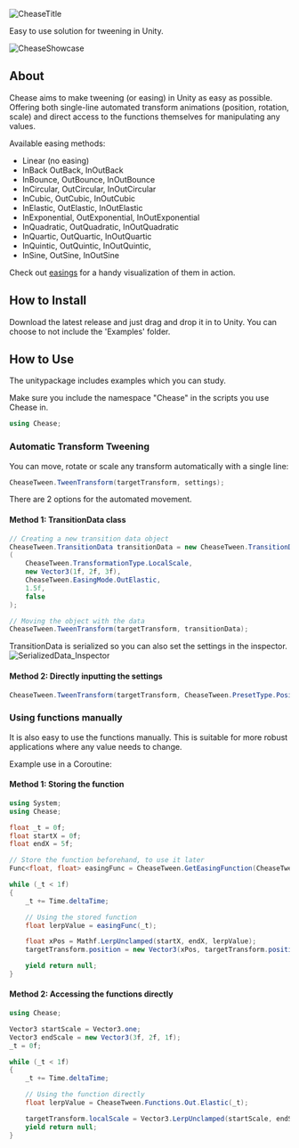 ![CheaseTitle](https://github.com/user-attachments/assets/030e55e2-bd77-442a-909e-7e1c0ba5ff40)

Easy to use solution for tweening in Unity.

![CheaseShowcase](https://github.com/user-attachments/assets/6e859586-36a5-4965-8538-2a7aca6c30fd)

## About
Chease aims to make tweening (or easing) in Unity as easy as possible. Offering both single-line automated transform animations (position, rotation, scale) and direct access to the functions themselves for manipulating any values.

Available easing methods:
- Linear (no easing)
- InBack OutBack, InOutBack
- InBounce, OutBounce, InOutBounce
- InCircular, OutCircular, InOutCircular
- InCubic, OutCubic, InOutCubic
- InElastic, OutElastic, InOutElastic
- InExponential, OutExponential, InOutExponential
- InQuadratic, OutQuadratic, InOutQuadratic
- InQuartic, OutQuartic, InOutQuartic
- InQuintic, OutQuintic, InOutQuintic,
- InSine, OutSine, InOutSine

Check out [easings](https://easings.net) for a handy visualization of them in action.

## How to Install
Download the latest release and just drag and drop it in to Unity. You can choose to not include the 'Examples' folder.


## How to Use

The unitypackage includes examples which you can study.

Make sure you include the namespace "Chease" in the scripts you use Chease in. 
```cs
using Chease;
```

### Automatic Transform Tweening
You can move, rotate or scale any transform automatically with a single line:
```cs
CheaseTween.TweenTransform(targetTransform, settings);
```


There are 2 options for the automated movement.

#### Method 1: TransitionData class
```cs
// Creating a new transition data object
CheaseTween.TransitionData transitionData = new CheaseTween.TransitionData
(
	CheaseTween.TransformationType.LocalScale,
	new Vector3(1f, 2f, 3f),
	CheaseTween.EasingMode.OutElastic,
	1.5f,
	false
);

// Moving the object with the data
CheaseTween.TweenTransform(targetTransform, transitionData);
```
TransitionData is serialized so you can also set the settings in the inspector.
![SerializedData_Inspector](https://github.com/user-attachments/assets/88fe5b3e-2870-4e80-8237-88435bb10595)


#### Method 2: Directly inputting the settings
```cs
CheaseTween.TweenTransform(targetTransform, CheaseTween.PresetType.Position, randomPosition, CheaseTween.EasingMode.InOutBack, 1f, false);
```

### Using functions manually
It is also easy to use the functions manually. This is suitable for more robust applications where any value needs to change.

Example use in a Coroutine:
#### Method 1: Storing the function
```cs
using System;
using Chease;

float _t = 0f;
float startX = 0f;
float endX = 5f;

// Store the function beforehand, to use it later
Func<float, float> easingFunc = CheaseTween.GetEasingFunction(CheaseTween.EasingMode.OutCircular);

while (_t < 1f)
{
	_t += Time.deltaTime;

	// Using the stored function
	float lerpValue = easingFunc(_t);

	float xPos = Mathf.LerpUnclamped(startX, endX, lerpValue);
	targetTransform.position = new Vector3(xPos, targetTransform.position.y, 0f);

	yield return null;
}
```
#### Method 2: Accessing the functions directly
```cs
using Chease;

Vector3 startScale = Vector3.one;
Vector3 endScale = new Vector3(3f, 2f, 1f);
_t = 0f;

while (_t < 1f)
{
 	_t += Time.deltaTime;

	// Using the function directly
	float lerpValue = CheaseTween.Functions.Out.Elastic(_t);

	targetTransform.localScale = Vector3.LerpUnclamped(startScale, endScale, lerpValue);
	yield return null;
}
```
